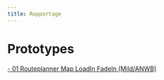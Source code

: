 ```yaml
---
title: Rapportage
---
```

<h1>Prototypes</h1>

[- 01 Routeplanner Map LoadIn FadeIn (Mild/ANWB)](/prototypes/01_routeplanner_map_loadIn_fadeIn.framer)